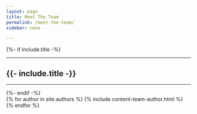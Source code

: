```yaml
---
layout: page
title: Meet The Team
permalink: /meet-the-team/
sidebar: none

---
```


{%- if include.title -%}
  <div class="uk-container uk-margin-medium-bottom">
    <hr class="uk-margin-remove">
    <h2 class="section-title uk-text-center uk-margin">{{- include.title -}}</h2>
    <hr class="uk-margin-remove">
  </div>
{%- endif -%}

<div class="uk-container uk-margin-medium-bottom uk-text-center">
  <div class="uk-child-width-1-2@s uk-child-width-expand@l uk-grid-medium uk-flex-center uk-grid-divider" data-uk-grid>
    {% for author in site.authors %}
      {% include content-team-author.html %}
    {% endfor %}
  </div>
</div>